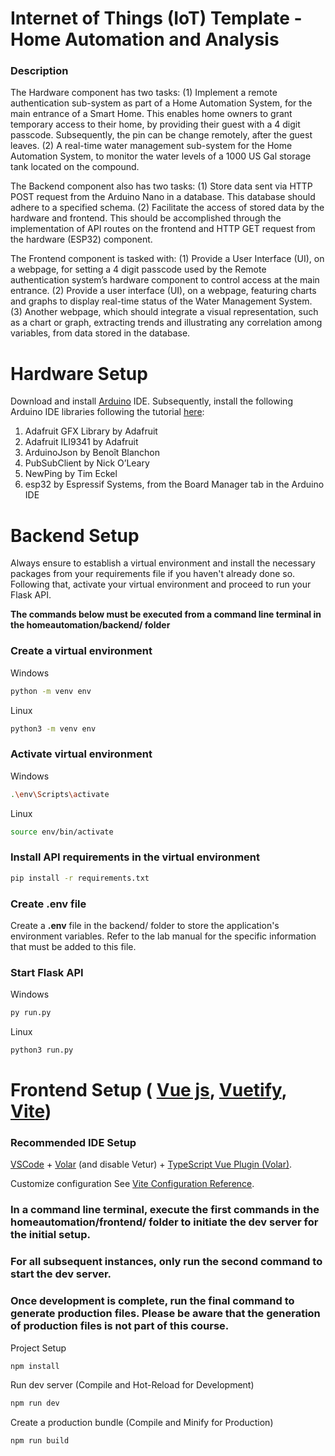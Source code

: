 # Internet of Things (IoT) Template - Home Automation and Analysis

### Description
The Hardware component has two tasks: (1) Implement a remote authentication sub-system as part of a Home Automation System, for the main entrance of a Smart Home. This enables home owners to grant temporary access to their home, by providing their guest with a 4 digit passcode. Subsequently, the pin can be change remotely, after the guest leaves. (2) A real-time water management sub-system for the Home Automation System, to monitor the water levels of a 1000 US Gal storage tank located on the compound.

The Backend component also has two tasks: (1) Store data sent via HTTP POST request from the Arduino Nano in a database. This database should adhere to a specified schema. (2) Facilitate the access of stored data by the hardware and frontend. This should be accomplished through the implementation of API routes on the frontend and HTTP GET request from the hardware (ESP32) component.

The Frontend component is tasked with: (1) Provide a User Interface (UI), on a webpage, for setting a 4 digit passcode used by the Remote authentication system’s hardware component to control access at the main entrance. (2) Provide a user interface (UI), on a webpage, featuring charts and graphs to display real-time status of the Water Management System. (3) Another webpage, which should integrate a visual representation, such as a chart or graph, extracting trends and illustrating any correlation among variables, from data stored in the database.  


# Hardware Setup
Download and install [Arduino](https://www.arduino.cc/en/software) IDE. Subsequently, install the following Arduino IDE libraries following the tutorial [here](https://support.arduino.cc/hc/en-us/articles/5145457742236-Add-libraries-to-Arduino-IDE):
1. Adafruit GFX Library by Adafruit
2. Adafruit ILI9341 by Adafruit
3. ArduinoJson by Benoît Blanchon
4. PubSubClient by Nick O’Leary
5. NewPing by Tim Eckel
6. esp32 by Espressif Systems, from the Board Manager tab in the Arduino IDE



# Backend Setup
Always ensure to establish a virtual environment and install the necessary packages from your requirements file if you haven't already done so. Following that, activate your virtual environment and proceed to run your Flask API.

**The commands below must be executed from a command line terminal in the homeautomation/backend/ folder**
### Create a virtual environment

Windows 
```sh
python -m venv env  
```
Linux
```sh
python3 -m venv env  
```
### Activate virtual environment
Windows
```sh
.\env\Scripts\activate 
```
Linux
```sh
source env/bin/activate
```
### Install API requirements in the virtual environment
```sh
pip install -r requirements.txt 
```
### Create **.env** file
Create a **.env** file in the backend/ folder to store the application's environment variables. 
Refer to the lab manual for the specific information that must be added to this file.

### Start Flask API
Windows
```sh
py run.py 
```
Linux
```sh
python3 run.py
```



# Frontend Setup ( [Vue js](https://vuejs.org/), [Vuetify](https://vuetifyjs.com/en/components/all/), [Vite](https://vitejs.dev/))
### Recommended IDE Setup
[VSCode](https://code.visualstudio.com/) + [Volar](https://marketplace.visualstudio.com/items?itemName=johnsoncodehk.volar) (and disable Vetur) + [TypeScript Vue Plugin (Volar)](https://marketplace.visualstudio.com/items?itemName=johnsoncodehk.vscode-typescript-vue-plugin).

Customize configuration
See [Vite Configuration Reference](https://vitejs.dev/config/).


### In a command line terminal, execute the first commands in the homeautomation/frontend/ folder to initiate the dev server for the initial setup. 
### For all subsequent instances, only run the second command to start the dev server.
### Once development is complete, run the final command to generate production files. Please be aware that the generation of production files is not part of this course.

Project Setup
```sh
npm install
```

Run dev server (Compile and Hot-Reload for Development)
```sh
npm run dev
```

Create a production bundle (Compile and Minify for Production)
```sh
npm run build
```
